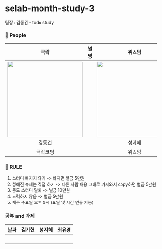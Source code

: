 # selab-month-study-3
팀장 : 김동건 - todo study


### 🙆 People

<div align="center">

|     극락     |    별명     |     위스덤      | 유굥      | 
| :-----------------------------------: | :-----------------: | :----------------: |:----------------: |
| <img src="https://avatars.githubusercontent.com/u/50691225?v=4" width="250"/> ||<img src="https://search.pstatic.net/common/?src=http%3A%2F%2Fblogfiles.naver.net%2FMjAyMjEyMTRfNCAg%2FMDAxNjcxMDA2NjQ3OTI3.y3qhKnPAPrl5L7ulGWkOgVRiCJE_z5nEvVyNCZTZXJsg.nsk31ivbRB9fPb0qo8diOAzKXNwVnuA1rw3pHjlrIr0g.JPEG.star_cat_%2F20221214_172935.jpg&type=sc960_832" width="250" height="250">|<img src="https://mblogthumb-phinf.pstatic.net/MjAxODExMjZfMTY1/MDAxNTQzMTk1MDAzNTQ5.bYx-5NZcJ6bMH8klX-iRulvqAkEACjeAHB4lx4pPquQg.x2YEz6UxzGAmA-Lp8rtEa6mC_gHhhJkH-VbmQ5FM_Bwg.JPEG.yellowouk2/DaMEIWvU8AEDncH.jpg?type=w800" width="250" height="250">|
|   [김동건](https://github.com/DongGeon0908) |[]()  |[성지혜](https://github.com/Wisdomcastle)|[최유경](https://github.com/Cyugyeong)|
| 극락코딩||위스덤|유굥|
  </div>

### 🤙 RULE
1. 스터디 빠지지 않기 -> 빠지면 벌금 5만원
2. 정해진 숙제는 직접 하기 -> 다른 사람 내용 그대로 가져와서 copy하면 벌금 5만원
3. 중도 스터디 탈퇴 -> 벌금 10만원
4. 노력하지 않음 -> 벌금 5만원
5. 매주 수요일 오후 9시 (요일 및 시간 변동 가능)

### 공부 and 과제 
|날짜|김기현|성지혜|최유경|
|:---:|:---:|:---:|:---:|
|||||
|||||
|||||
|||||
|||||
